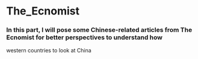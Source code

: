 # The_Ecnomist

### In this part, I will pose some Chinese-related articles from The Ecnomist for better perspectives to understand how 
western countries to look at China
